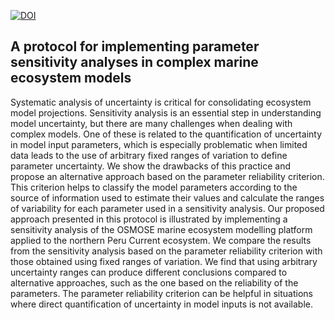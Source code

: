 
[![DOI](https://zenodo.org/badge/DOI/10.5281/zenodo.11004814.svg)](https://doi.org/10.5281/zenodo.11004814)

## A protocol for implementing parameter sensitivity analyses in complex marine ecosystem models

Systematic analysis of uncertainty is critical for consolidating ecosystem model projections. Sensitivity analysis is an essential step in understanding model uncertainty, but there are many challenges when dealing with complex models. One of these is related to the quantification of uncertainty in model input parameters, which is especially problematic when limited data leads to the use of arbitrary fixed ranges of variation to define parameter un­certainty. We show the drawbacks of this practice and propose an alternative approach based on the parameter reliability criterion. This criterion helps to classify the model parameters according to the source of information used to estimate their values and calculate the ranges of variability for each parameter used in a sensitivity analysis. Our proposed approach presented in this protocol is illustrated by implementing a sensitivity analysis of the OSMOSE marine ecosystem modelling platform applied to the northern Peru Current ecosystem. We compare the results from the sensitivity analysis based on the parameter reliability criterion with those obtained using fixed ranges of variation. We find that using arbitrary uncertainty ranges can produce different conclusions compared to alternative approaches, such as the one based on the reliability of the parameters. The parameter reliability criterion can be helpful in situations where direct quantification of uncertainty in model inputs is not available.

